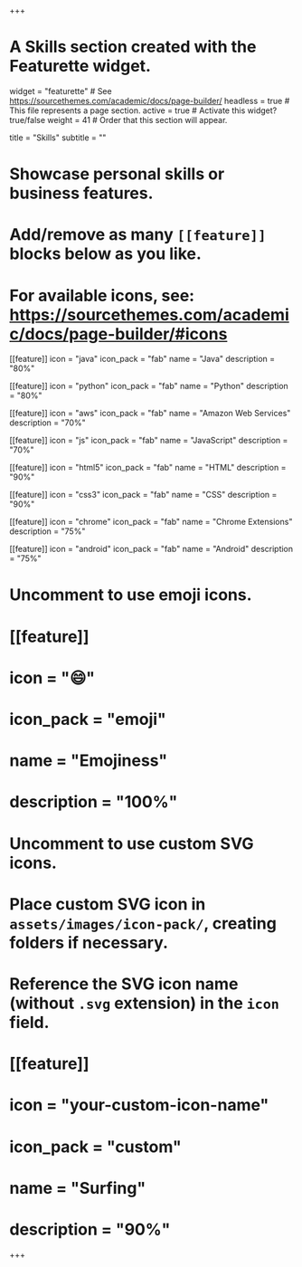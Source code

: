 +++
# A Skills section created with the Featurette widget.
widget = "featurette"  # See https://sourcethemes.com/academic/docs/page-builder/
headless = true  # This file represents a page section.
active = true  # Activate this widget? true/false
weight = 41  # Order that this section will appear.

title = "Skills"
subtitle = ""

# Showcase personal skills or business features.
# 
# Add/remove as many `[[feature]]` blocks below as you like.
# 
# For available icons, see: https://sourcethemes.com/academic/docs/page-builder/#icons

  
[[feature]]
  icon = "java"
  icon_pack = "fab"
  name = "Java"
  description = "80%"  
  
[[feature]]
  icon = "python"
  icon_pack = "fab"
  name = "Python"
  description = "80%"
 
[[feature]]
  icon = "aws"
  icon_pack = "fab"
  name = "Amazon Web Services"
  description = "70%"

[[feature]]
  icon = "js"
  icon_pack = "fab"
  name = "JavaScript"
  description = "70%"

[[feature]]
  icon = "html5"
  icon_pack = "fab"
  name = "HTML"
  description = "90%"

[[feature]]
  icon = "css3"
  icon_pack = "fab"
  name = "CSS"
  description = "90%"

[[feature]]
  icon = "chrome"
  icon_pack = "fab"
  name = "Chrome Extensions"
  description = "75%"

[[feature]]
  icon = "android"
  icon_pack = "fab"
  name = "Android"
  description = "75%"



# Uncomment to use emoji icons.
# [[feature]]
#  icon = ":smile:"
#  icon_pack = "emoji"
#  name = "Emojiness"
#  description = "100%"  

# Uncomment to use custom SVG icons.
# Place custom SVG icon in `assets/images/icon-pack/`, creating folders if necessary.
# Reference the SVG icon name (without `.svg` extension) in the `icon` field.
# [[feature]]
#  icon = "your-custom-icon-name"
#  icon_pack = "custom"
#  name = "Surfing"
#  description = "90%"

+++
